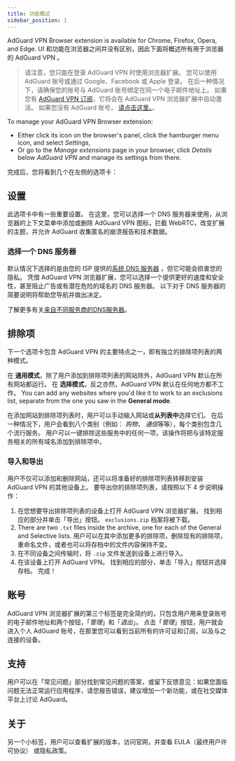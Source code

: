 ```yaml
---
title: 功能概述
sidebar_position: 1
---
```


AdGuard VPN Browser extension is available for Chrome, Firefox, Opera, and Edge. UI 和功能在浏览器之间并没有区别，因此下面将概述所有用于浏览器的 AdGuard VPN 。

> 请注意，您只能在登录 AdGuard VPN 时使用浏览器扩展。 您可以使用 AdGuard 账号或通过 Google、Facebook 或 Apple 登录。 在后一种情况下，请确保您的账号与 AdGuard 账号绑定在同一个电子邮件地址上。 如果您有 [AdGuard VPN 订阅](/general/subscription.md)，它将会在 AdGuard VPN 浏览器扩展中自动激活。 如果您没有 AdGuard 账号， [请点击这里。](https://auth.adguard.com/registration.html)。

To manage your AdGuard VPN Browser extension:

- Either click its icon on the browser's panel, click the hamburger menu icon, and select *Settings*,
- Or go to the *Manage extensions* page in your browser, click *Details* below *AdGuard VPN* and manage its settings from there.

完成后，您将看到几个在左侧的选项卡：

## 设置

此选项卡中有一些重要设置。 在这里，您可以选择一个 DNS 服务器来使用，从浏览器的上下文菜单中添加或删除 AdGuard VPN 图标，拦截 WebRTC，改变扩展的主题，并允许 AdGuard 收集匿名的崩溃报告和技术数据。

### 选择一个 DNS 服务器

默认情况下选择的是由您的 ISP 提供的[系统 DNS 服务器](https://adguard-dns.io/kb/general/dns-filtering/#what-is-dns) ，但它可能会损害您的隐私。 凭借 AdGuard VPN 浏览器扩展，您可以选择一个提供更好的速度和安全性，甚至阻止广告或有潜在危险的域名的 DNS 服务器。 以下对于 DNS 服务器的简要说明将帮助您导航并做出决定。

了解更多有关[来自不同服务商的DNS服务器](https://adguard-dns.io/kb/general/dns-providers/)。

## 排除项

下一个选项卡包含 AdGuard VPN 的主要特点之一，即有独立的排除项列表的两种模式。

在 **通用模式**，除了用户添加到排除项列表的网站除外，AdGuard VPN 默认在所有网站都运行。 在 **选择模式**，反之亦然，AdGuard VPN 默认在任何地方都不工作。 You can add any websites where you'd like it to work to an exclusions list, separate from the one you saw in the **General mode**.

在添加网站到排除项列表时，用户可以手动输入网站或**从列表中**选择它们。 在后一种情况下，用户会看到八个类别（例如： *购物*， *通信*等等），每个类别包含几个流行服务。 用户可以一键排除这些服务中的任何一项，该操作将把与该特定服务相关的所有域名添加到排除项中。

### 导入和导出

用户不仅可以添加和删除网站，还可以将准备好的排除项列表转移到安装 AdGuard VPN 的其他设备上。 要导出你的排除项列表，请按照以下 4 步说明操作：

1. 在您想要导出排除项列表的设备上打开 AdGuard VPN 浏览器扩展。 找到相应的部分并单击「导出」按钮。 `exclusions.zip` 档案将被下载。
2. There are two `.txt` files inside the archive, one for each of the General and Selective lists. 用户可以在其中添加更多的排除项，删除现有的排除项，重命名文件，或者也可以将存档中的文件内容保持不变。
3. 在不同设备之间传输时，将 `.zip` 文件发送到设备上进行导入。
4. 在该设备上打开 AdGuard VPN。 找到相应的部分，单击「导入」按钮并选择存档。 完成！

## 账号

AdGuard VPN 浏览器扩展的第三个标签是完全简约的，只包含用户用来登录账号的电子邮件地址和两个按钮，「*管理*」和「*退出*」。 点击「*管理*」按钮，用户就会进入个人 AdGuard 账号，在那里您可以看到当前所有的许可证和订阅，以及与之连接的设备。

## 支持

用户可以在「常见问题」部分找到常见问题的答案，或留下反馈意见：如果您面临问题无法正常运行应用程序，请您报告错误，建议增加一个新功能，或在社交媒体平台上讨论 AdGuard。

## 关于

另一个小标签，用户可以查看扩展的版本，访问官网，并查看 EULA（最终用户许可协议） 或隐私政策。
